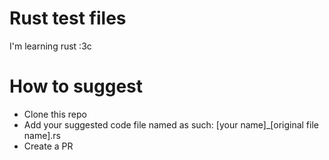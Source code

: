 # Rust test files
I'm learning rust :3c

# How to suggest
 - Clone this repo
 - Add your suggested code file named as such: [your name]_[original file name].rs
 - Create a PR